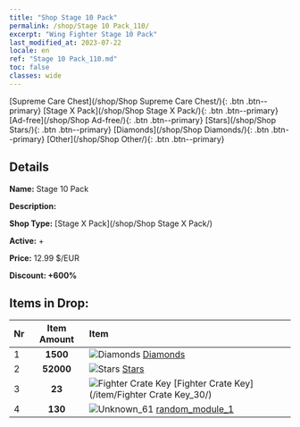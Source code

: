 ```yaml
---
title: "Shop Stage 10 Pack"
permalink: /shop/Stage 10 Pack_110/
excerpt: "Wing Fighter Stage 10 Pack"
last_modified_at: 2023-07-22
locale: en
ref: "Stage 10 Pack_110.md"
toc: false
classes: wide
---
```



  [Supreme Care Chest](/shop/Shop Supreme Care Chest/){: .btn .btn--primary}   [Stage X Pack](/shop/Shop Stage X Pack/){: .btn .btn--primary}   [Ad-free](/shop/Shop Ad-free/){: .btn .btn--primary}   [Stars](/shop/Shop Stars/){: .btn .btn--primary}   [Diamonds](/shop/Shop Diamonds/){: .btn .btn--primary}   [Other](/shop/Shop Other/){: .btn .btn--primary} 

## Details

 **Name:** Stage 10 Pack 

 **Description:** 

 **Shop Type:** [Stage X Pack](/shop/Shop Stage X Pack/)

 **Active:** + 

 **Price:** 12.99 $/EUR 

 **Discount: +600%** 



## Items in Drop:

  |  Nr | Item Amount  |       Item       |
  |:----|:------------:|:-----------------|
  | 1 | **1500**  | ![Diamonds](/images/item/Diamonds_p.png) [Diamonds](/item/Diamonds_15/) | 
  | 2 | **52000**  | ![Stars](/images/item/Stars_p.png) [Stars](/item/Stars_2/) | 
  | 3 | **23**  | ![Fighter Crate Key](/images/item/Fighter_Crate_Key_p.png) [Fighter Crate Key](/item/Fighter Crate Key_30/) | 
  | 4 | **130**  | ![Unknown_61](/images/item/random_module_1_p.png) [random_module_1](/item/random_module_1_61/) | 

